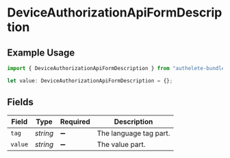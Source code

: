 # DeviceAuthorizationApiFormDescription

## Example Usage

```typescript
import { DeviceAuthorizationApiFormDescription } from "authelete-bundled/models/operations";

let value: DeviceAuthorizationApiFormDescription = {};
```

## Fields

| Field                  | Type                   | Required               | Description            |
| ---------------------- | ---------------------- | ---------------------- | ---------------------- |
| `tag`                  | *string*               | :heavy_minus_sign:     | The language tag part. |
| `value`                | *string*               | :heavy_minus_sign:     | The value part.        |